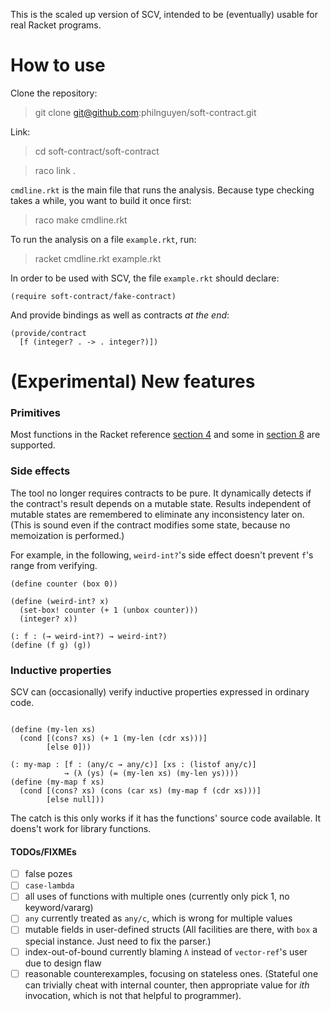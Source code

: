 This is the scaled up version of SCV,
intended to be (eventually) usable for real Racket programs.

How to use
=========================================

Clone the repository:

> git clone git@github.com:philnguyen/soft-contract.git

Link:

> cd soft-contract/soft-contract

> raco link .

`cmdline.rkt` is the main file that runs the analysis.
Because type checking takes a while, you want to build it once first:

> raco make cmdline.rkt

To run the analysis on a file `example.rkt`, run:

> racket cmdline.rkt example.rkt

In order to be used with SCV, the file `example.rkt` should declare:

```{racket}
(require soft-contract/fake-contract)
```

And provide bindings as well as contracts *at the end*:

```{racket}
(provide/contract
  [f (integer? . -> . integer?)])
```


(Experimental) New features
=========================================

### Primitives

Most functions in the Racket reference [section 4](http://docs.racket-lang.org/reference/data.html)
and some in [section 8](http://docs.racket-lang.org/reference/contracts.html)
are supported.


### Side effects

The tool no longer requires contracts to be pure.
It dynamically detects if the contract's result depends on a mutable state.
Results independent of mutable states are remembered
to eliminate any inconsistency later on.
(This is sound even if the contract modifies some state,
because no memoization is performed.)

For example, in the following, `weird-int?`'s side effect
doesn't prevent `f`'s range from verifying.

```{racket}
(define counter (box 0))

(define (weird-int? x)
  (set-box! counter (+ 1 (unbox counter)))
  (integer? x))

(: f : (→ weird-int?) → weird-int?)
(define (f g) (g))
```


### Inductive properties

SCV can (occasionally) verify inductive properties expressed in ordinary code.

```{racket}

(define (my-len xs)
  (cond [(cons? xs) (+ 1 (my-len (cdr xs)))]
        [else 0]))

(: my-map : [f : (any/c → any/c)] [xs : (listof any/c)]
            → (λ (ys) (= (my-len xs) (my-len ys))))
(define (my-map f xs)
  (cond [(cons? xs) (cons (car xs) (my-map f (cdr xs)))]
        [else null]))
```

The catch is this only works if it has the functions' source code available.
It doens't work for library functions.


#### TODOs/FIXMEs
* [ ] false pozes
* [ ] `case-lambda`
* [ ] all uses of functions with multiple ones (currently only pick 1, no keyword/vararg)
* [ ] `any` currently treated as `any/c`, which is wrong for multiple values
* [ ] mutable fields in user-defined structs (All facilities are there, with `box` a special instance. Just need to fix the parser.)
* [ ] index-out-of-bound currently blaming `Λ` instead of `vector-ref`'s user due to design flaw
* [ ] reasonable counterexamples, focusing on stateless ones.
      (Stateful one can trivially cheat with internal counter, then appropriate value for *ith* invocation,
       which is not that helpful to programmer).
